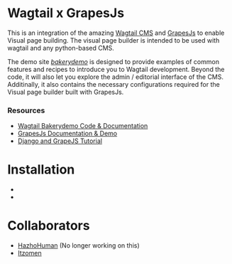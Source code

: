# Wagtail x GrapesJs

This is an integration of the amazing [Wagtail CMS](https://github.com/wagtail/wagtail) and [GrapesJs](https://github.com/artf/grapesjs) to enable Visual page building. The visual page builder is intended to be used with wagtail and any python-based CMS.

The demo site [*bakerydemo*](https://github.com/wagtail/bakerydemo) is designed to provide examples of common features and recipes to introduce you to Wagtail development. Beyond the code, it will also let you explore the admin / editorial interface of the CMS. Additinally, it also contains the necessary configurations required for the Visual page builder built with GrapesJs.


### Resources
- [Wagtail Bakerydemo Code & Documentation](https://github.com/wagtail/bakerydemo)
- [GrapesJs Documentation & Demo](https://grapesjs.com/)
- [Django and GrapeJS Tutorial](https://www.youtube.com/watch?v=TOLCkFqd4nI)


# Installation

- 
- 


# Collaborators

- [HazhoHuman](https://github.com/hazho)  (No longer working on this)
- [Itzomen](https://github.com/itzomen)
